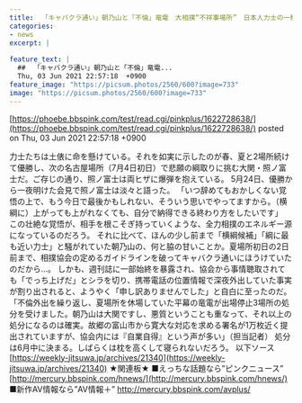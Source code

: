 ```yaml
---
title:  「キャバクラ通い」朝乃山と「不倫」竜電　大相撲“不祥事場所”　日本人力士の一騎打ち 	
categories:
- news
excerpt: |
  
feature_text: |
  ##  「キャバクラ通い」朝乃山と「不倫」竜電...
  Thu, 03 Jun 2021 22:57:18  +0900
feature_image: "https://picsum.photos/2560/600?image=733"
image: "https://picsum.photos/2560/600?image=733"
---
```


[https://phoebe.bbspink.com/test/read.cgi/pinkplus/1622728638/](https://phoebe.bbspink.com/test/read.cgi/pinkplus/1622728638/)
posted on Thu, 03 Jun 2021 22:57:18  +0900

<!--more-->

力士たちは土俵に命を懸けている。それを如実に示したのが春、夏と2場所続けて優勝し、次の名古屋場所（7月4日初日）で悲願の綱取りに挑む大関・照ノ富士だ。ご存じの通り、照ノ富士は両ヒザに爆弾を抱えている。 5月24日、優勝から一夜明けた会見で照ノ富士は淡々と語った。 「いつ辞めてもおかしくない覚悟の上で、もう今日で最後かもしれない、そういう思いでやってますから。（横綱に）上がっても上がれなくても、自分で納得できる終わり方をしたいです」 この壮絶な覚悟が、相手を根こそぎ持っていくような、全力相撲のエネルギー源になっているのだろう。 それに比べて、ほんの少し前まで「横綱候補」「綱に最も近い力士」と騒がれていた朝乃山の、何と脇の甘いことか。夏場所初日の2日前まで、相撲協会の定めるガイドラインを破ってキャバクラ通いにほうけていたのだから…。 しかも、週刊誌に一部始終を暴露され、協会から事情聴取されても「でっち上げだ」とシラを切り、携帯電話の位置情報で深夜外出していた事実が割り出されると、ようやく「申し訳ありませんでした」と自白に至ったのだ。 「不倫外出を繰り返し、夏場所を休場していた平幕の竜電が出場停止3場所の処分を受けました。朝乃山は大関ですし、悪質ということも重なって、それ以上の処分になるのは確実。故郷の富山市から寛大な対応を求める署名が1万枚近く提出されていますが、協会内には『自業自得』という声が多い」（担当記者） 処分は6月中に決まる。しばらくは枕を高くして寝られないだろう。 以下ソース [https://weekly-jitsuwa.jp/archives/21340](https://weekly-jitsuwa.jp/archives/21340) ★関連板★ ■えっちな話題なら”ピンクニュース” [http://mercury.bbspink.com/hnews/](http://mercury.bbspink.com/hnews/) ■新作AV情報なら”AV情報＋” http://mercury.bbspink.com/avplus/
